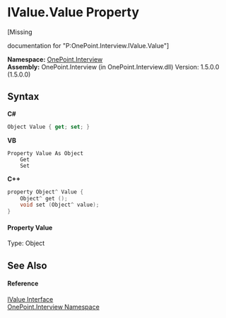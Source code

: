 # IValue.Value Property 
 

\[Missing <summary> documentation for "P:OnePoint.Interview.IValue.Value"\]

**Namespace:**&nbsp;<a href="N_OnePoint_Interview">OnePoint.Interview</a><br />**Assembly:**&nbsp;OnePoint.Interview (in OnePoint.Interview.dll) Version: 1.5.0.0 (1.5.0.0)

## Syntax

**C#**<br />
``` C#
Object Value { get; set; }
```

**VB**<br />
``` VB
Property Value As Object
	Get
	Set
```

**C++**<br />
``` C++
property Object^ Value {
	Object^ get ();
	void set (Object^ value);
}
```


#### Property Value
Type: Object

## See Also


#### Reference
<a href="T_OnePoint_Interview_IValue">IValue Interface</a><br /><a href="N_OnePoint_Interview">OnePoint.Interview Namespace</a><br />